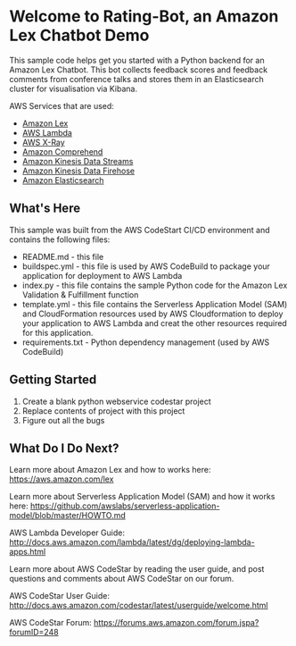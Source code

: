 Welcome to Rating-Bot, an Amazon Lex Chatbot Demo
=================================================

This sample code helps get you started with a Python backend for an Amazon Lex Chatbot.
This bot collects feedback scores and feedback comments from conference talks and stores them in an Elasticsearch cluster for visualisation via Kibana.

AWS Services that are used:

 - [Amazon Lex](https://aws.amazon.com/lex/)
 - [AWS Lambda](https://aws.amazon.com/lambda/)
 - [AWS X-Ray](https://aws.amazon.com/xray/)
 - [Amazon Comprehend](https://aws.amazon.com/xray/)
 - [Amazon Kinesis Data Streams](https://aws.amazon.com/kinesis/data-streams/)
 - [Amazon Kinesis Data Firehose](https://aws.amazon.com/kinesis/data-firehose/)
 - [Amazon Elasticsearch](https://aws.amazon.com/elasticsearch-service/)

What's Here
-----------

This sample was built from the AWS CodeStart CI/CD environment and contains the following files:

* README.md - this file
* buildspec.yml - this file is used by AWS CodeBuild to package your application for deployment to AWS Lambda
* index.py - this file contains the sample Python code for the Amazon Lex Validation & Fulfillment function 
* template.yml - this file contains the Serverless Application Model (SAM) and CloudFormation resources used by AWS Cloudformation to deploy your application to AWS Lambda and creat the other resources required for this application.
* requirements.txt - Python dependency management (used by AWS CodeBuild)


Getting Started
---------------

1. Create a blank python webservice codestar project
1. Replace contents of project with this project
1. Figure out all the bugs


What Do I Do Next?
------------------

Learn more about Amazon Lex and how to works here:
https://aws.amazon.com/lex

Learn more about Serverless Application Model (SAM) and how it works here:
https://github.com/awslabs/serverless-application-model/blob/master/HOWTO.md

AWS Lambda Developer Guide:
http://docs.aws.amazon.com/lambda/latest/dg/deploying-lambda-apps.html

Learn more about AWS CodeStar by reading the user guide, and post questions and
comments about AWS CodeStar on our forum.

AWS CodeStar User Guide:
http://docs.aws.amazon.com/codestar/latest/userguide/welcome.html

AWS CodeStar Forum: https://forums.aws.amazon.com/forum.jspa?forumID=248
